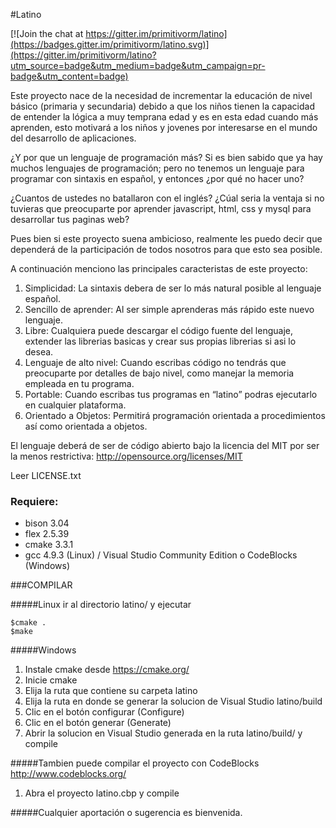 #Latino

[![Join the chat at https://gitter.im/primitivorm/latino](https://badges.gitter.im/primitivorm/latino.svg)](https://gitter.im/primitivorm/latino?utm_source=badge&utm_medium=badge&utm_campaign=pr-badge&utm_content=badge)

Este proyecto nace de la necesidad de incrementar la educación de nivel básico (primaria y secundaria)
debido a que los niños tienen la capacidad de entender la lógica a muy temprana edad y es en esta edad
cuando más aprenden, esto motivará a los niños y jovenes por interesarse en el mundo del desarrollo de aplicaciones.

¿Y por que un lenguaje de programación más?
Si es bien sabido que ya hay muchos lenguajes de programación; pero no tenemos un lenguaje para programar
con sintaxis en español, y entonces ¿por qué no hacer uno?

¿Cuantos de ustedes no batallaron con el inglés?
¿Cúal seria la ventaja si no tuvieras que preocuparte por aprender javascript, html, css y mysql para desarrollar tus paginas web?

Pues bien si este proyecto suena ambicioso, realmente les puedo decir que dependerá de la participación de todos nosotros para que esto sea posible.

A continuación menciono las principales caracteristas de este proyecto:

1. Simplicidad: La sintaxis debera de ser lo más natural posible al lenguaje español.
2. Sencillo de aprender: Al ser simple aprenderas más rápido este nuevo lenguaje.
3. Libre: Cualquiera puede descargar el código fuente del lenguaje, extender las librerias basicas y crear sus propias librerias si asi lo desea.
4. Lenguaje de alto nivel: Cuando escribas código no tendrás que preocuparte por detalles de bajo nivel, como manejar la memoria empleada en tu programa.
5. Portable: Cuando escribas tus programas en “latino” podras ejecutarlo en cualquier plataforma.
6. Orientado a Objetos: Permitirá programación orientada a procedimientos así como orientada a objetos.

El lenguaje deberá de ser de código abierto bajo la licencia del MIT por ser la menos restrictiva:
http://opensource.org/licenses/MIT

Leer LICENSE.txt
### Requiere:
* bison 3.04
* flex 2.5.39
* cmake 3.3.1
* gcc 4.9.3 (Linux) / Visual Studio Community Edition o CodeBlocks (Windows)

###COMPILAR

#####Linux
ir al directorio latino/ y ejecutar

```
$cmake .
$make
```

#####Windows
1. Instale cmake desde https://cmake.org/
2. Inicie cmake
3. Elija la ruta que contiene su carpeta latino
4. Elija la ruta en donde se generar la solucion de Visual Studio latino/build
5. Clic en el botón configurar (Configure)
6. Clic en el botón generar (Generate)
7. Abrir la solucion en Visual Studio generada en la ruta latino/build/ y compile

#####Tambien puede compilar el proyecto con CodeBlocks http://www.codeblocks.org/
1. Abra el proyecto latino.cbp y compile

#####Cualquier aportación o sugerencia es bienvenida.
